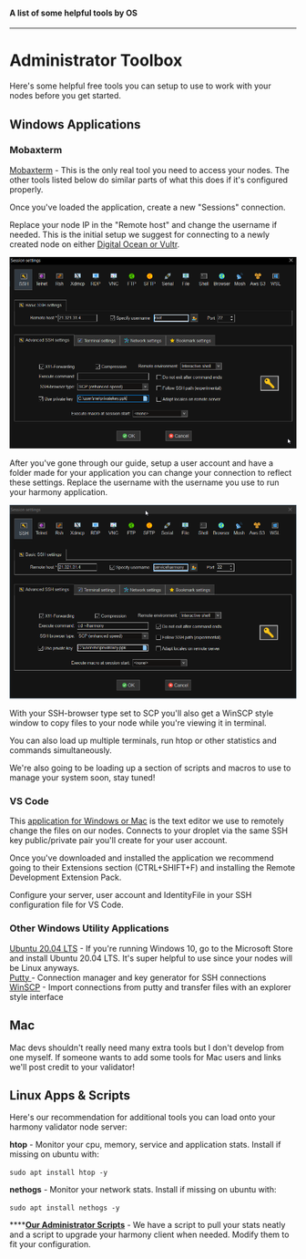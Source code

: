 #### A list of some helpful tools by OS
---

# Administrator Toolbox

Here's some helpful free tools you can setup to use to work with your nodes before you get started.

## Windows Applications

### Mobaxterm

[Mobaxterm](https://mobaxterm.mobatek.net/download-home-edition.html) - This is the only real tool you need to access your nodes. The other tools listed below do similar parts of what this does if it's configured properly.

Once you've loaded the application, create a new "Sessions" connection. 

Replace your node IP in the "Remote host" and change the username if needed. This is the initial setup we suggest for connecting to a newly created node on either [Digital Ocean or Vultr](../validator-guide-notes/software-setup/cloud-setup.md).

![Example new connection setup using the root account](../../public/image_16.png)

After you've gone through our guide, setup a user account and have a folder made for your application you can change your connection to reflect these settings. Replace the username with the username you use to run your harmony application.

![Example of updated connection setup using the serviceharmony account and going to ~/harmony on load](../../public/image_8.png)

With your SSH-browser type set to SCP you'll also get a WinSCP style window to copy files to your node while you're viewing it in terminal.

You can also load up multiple terminals, run htop or other statistics and commands simultaneously. 

We're also going to be loading up a section of scripts and macros to use to manage your system soon, stay tuned!

### VS Code 

This [application for Windows or Mac](https://code.visualstudio.com/) is the text editor we use to remotely change the files on our nodes. Connects to your droplet via the same SSH key public/private pair you'll create for your user account.

Once you've downloaded and installed the application we recommend going to their Extensions section \(CTRL+SHIFT+F\) and installing the Remote Development Extension Pack.

Configure your server, user account and IdentityFile in your SSH configuration file for VS Code.

### Other Windows Utility Applications

[Ubuntu 20.04 LTS](https://www.microsoft.com/en-us/p/ubuntu-2004-lts/9n6svws3rx71?activetab=pivot:overviewtab) - If you're running Windows 10, go to the Microsoft Store and install Ubuntu 20.04 LTS. It's super helpful to use since your nodes will be Linux anyways.  
[Putty ](https://www.putty.org/)- Connection manager and key generator for SSH connections  
[WinSCP](https://winscp.net/eng/index.php) - Import connections from putty and transfer files with an explorer style interface

## Mac

Mac devs shouldn't really need many extra tools but I don't develop from one myself. If someone wants to add some tools for Mac users and links we'll post credit to your validator!

## Linux Apps & Scripts

Here's our recommendation for additional tools you can load onto your harmony validator node server:

**htop** - Monitor your cpu, memory, service and application stats. Install if missing on ubuntu with:

  `sudo apt install htop -y`

**nethogs** - Monitor your network stats. Install if missing on ubuntu with:

`sudo apt install nethogs -y`

\*\*\*\*[**Our Administrator Scripts**](../after-node-setup/validator-tools/scripts/) - We have a script to pull your stats neatly and a script to upgrade your harmony client when needed. Modify them to fit your configuration.

